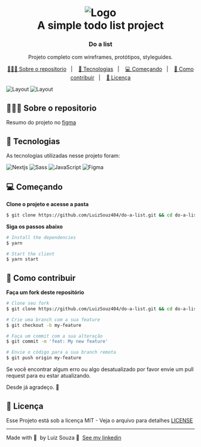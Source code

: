 <h1 align="center">
	<img alt="Logo" src="https://user-images.githubusercontent.com/79121809/147282904-e29a5c46-68bf-445a-9579-26f501ca5d9e.png" />
  <br>
  A simple todo list project
</h1>

<h3 align="center">
  Do a list
</h3>

<p align="center">Projeto completo com wireframes, protótipos, styleguides.</p>

<p align="center">
  <a href="#-sobre-o-repositorio">👨🏻‍💻 Sobre o repositorio</a>&nbsp;&nbsp;&nbsp;|&nbsp;&nbsp;&nbsp;
  <a href="#-tecnologias">🚀 Tecnologias</a>&nbsp;&nbsp;&nbsp;|&nbsp;&nbsp;&nbsp;
  <a href="#-começando">💻 Começando</a>&nbsp;&nbsp;&nbsp;|&nbsp;&nbsp;&nbsp;
  <a href="#-como-contribuir">🤔 Como contribuir</a>&nbsp;&nbsp;&nbsp;|&nbsp;&nbsp;&nbsp;
  <a href="#-licença">📝 Licença</a>
</p>

<img alt="Layout" src="https://user-images.githubusercontent.com/79121809/147284589-c36e70b1-c2fe-4298-a483-341baa97fd05.gif">

<img alt="Layout" src="https://user-images.githubusercontent.com/79121809/147351408-d8ed2cb8-29c8-4226-a13d-871266c8760d.png">

## 👨🏻‍💻 Sobre o repositorio

Resumo do projeto no [figma](https://www.figma.com/file/3AYA8xKfw3XJqQT6lyZmOX/Do-a-list?node-id=2%3A2)

## 🚀 Tecnologias

As tecnologias utilizadas nesse projeto foram:

![Nextjs](https://img.shields.io/badge/next.js-000000?style=for-the-badge&logo=nextdotjs&logoColor=white)
![Sass](https://img.shields.io/badge/Sass-CC6699?style=for-the-badge&logo=sass&logoColor=white)
![JavaScript](https://img.shields.io/badge/JavaScript-F7DF1E?style=for-the-badge&logo=javascript&logoColor=black)
![Figma](https://img.shields.io/badge/Figma-2C2C2C?style=for-the-badge&logo=figma&logoColor=white)

## 💻 Começando

**Clone o projeto e acesse a pasta**

```bash
$ git clone https://github.com/LuizSouz404/do-a-list.git && cd do-a-list
```

**Siga os passos abaixo**
```bash
# Install the dependencies
$ yarn

# Start the client
$ yarn start
```

## 🤔 Como contribuir

**Faça um fork deste repositório**

```bash
# Clone seu fork
$ git clone https://github.com/LuizSouz404/do-a-list.git && cd do-a-list

# Crie uma branch com a sua feature
$ git checkout -b my-feature

# Faça um commit com a sua alteração
$ git commit -m 'feat: My new feature'

# Envie o código para a sua branch remota
$ git push origin my-feature
```

Se você encontrar algum erro ou algo desatualizado por favor envie um pull request para eu estar atualizando.

Desde já agradeço. 🤝

## 📝 Licença

Esse Projeto está sob a licença MIT - Veja o arquivo para detalhes [LICENSE](LICENSE)

---

Made with 💜 &nbsp;by Luiz Souza 👋 &nbsp;[See my linkedin](https://www.linkedin.com/in/luiz-augusto-souza-21a568176/)
